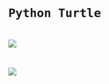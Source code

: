 # `Python Turtle` 
# 
![](https://preview.redd.it/10z0h79eecl81.gif?width=1273&auto=webp&s=b1ee287ede01d1cc2bea2763e7bccbf7a257fc6b)
#
![](https://media.tenor.com/ElmsBeoLQmEAAAAC/logisz-infinity.gif)
